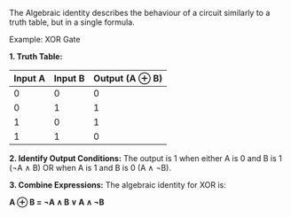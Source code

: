 The Algebraic identity describes the behaviour of a circuit similarly to a truth table, but in a single formula.

Example: XOR Gate

**1. Truth Table:**

|Input A|Input B|Output (A ⊕ B)|
|---|---|---|
|0|0|0|
|0|1|1|
|1|0|1|
|1|1|0|

**2. Identify Output Conditions:** The output is 1 when either A is 0 and B is 1 (¬A ∧ B) OR when A is 1 and B is 0 (A ∧ ¬B).

**3. Combine Expressions:** The algebraic identity for XOR is:

**A ⊕ B = ¬A ∧ B ∨ A ∧ ¬B**